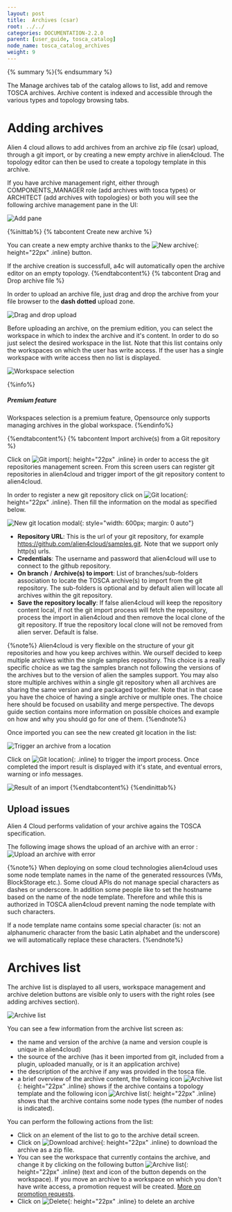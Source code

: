 ```yaml
---
layout: post
title:  Archives (csar)
root: ../../
categories: DOCUMENTATION-2.2.0
parent: [user_guide, tosca_catalog]
node_name: tosca_catalog_archives
weight: 9
---
```


{% summary %}{% endsummary %}

The Manage archives tab of the catalog allows to list, add and remove TOSCA archives. Archive content is indexed and accessible through the various types and topology browsing tabs.

# Adding archives

Alien 4 cloud allows to add archives from an archive zip file (csar) upload, through a git import, or by creating a new empty archive in alien4cloud. The topology editor can then be used to create a topology template in this archive.

If you have archive management right, either through COMPONENTS_MANAGER role (add archives with tosca types) or ARCHITECT (add archives with topologies) or both you will see the following archive management pane in the UI:

![Add pane](../../images/2.2.0/user_guide/catalog/archives/add_pane.png)

{%inittab%}
{% tabcontent Create new archive %}

You can create a new empty archive thanks to the ![New archive](../../images/2.2.0/user_guide/catalog/archives/new_archive_button.png){: height="22px" .inline} button.

If the archive creation is successfull, a4c will automatically open the archive editor on an empty topology.
{%endtabcontent%}
{% tabcontent Drag and Drop archive file %}

In order to upload an archive file, just drag and drop the archive from your file browser to the **dash dotted** upload zone.

![Drag and drop upload](../../images/2.2.0/user_guide/catalog/archives/drag_drop_upload.png)

Before uploading an archive, on the premium edition, you can select the workspace in which to index the archive and it's content. In order to do so just select the desired workspace in the list. Note that this list contains only the workspaces on which the user has write access. If the user has a single workspace with write access then no list is displayed.

![Workspace selection](../../images/2.2.0/user_guide/catalog/archives/workspace_selection.png)

{%info%}
<h5>Premium feature</h5>
Workspaces selection is a premium feature, Opensource only supports managing archives in the global workspace.
{%endinfo%}

{%endtabcontent%}
{% tabcontent Import archive(s) from a Git repository %}

Click on ![Git import](../../images/2.2.0/user_guide/catalog/archives/git_import_button.png){: height="22px" .inline} in order to access the git repositories management screen. From this screen users can register git repositories in alien4cloud and trigger import of the git repository content to alien4cloud.

In order to register a new git repository click on ![Git location](../../images/2.2.0/user_guide/catalog/archives/new_git_location_button.png){: height="22px" .inline}. Then fill the information on the modal as specified below.

![New git location modal](../../images/2.2.0/user_guide/catalog/archives/new_git_location_modal.png){: style="width: 600px; margin: 0 auto"}

* __Repository URL__: This is the url of your git repository, for example https://github.com/alien4cloud/samples.git. Note that we support only http(s) urls.
* __Credentials__: The username and password that alien4cloud will use to connect to the github repository.
* __On branch__ / __Archive(s) to import__: List of branches/sub-folders association to locate the TOSCA archive(s) to import from the git repository. The sub-folders is optional and by default alien will locate all archives within the git repository.
* __Save the repository locally__: If false alien4cloud will keep the repository content local, if not the git import process will fetch the repository, process the import in alien4cloud and then remove the local clone of the git repository. If true the repository local clone will not be removed from alien server. Default is false.

{%note%}
Alien4cloud is very flexible on the structure of your git repositories and how you keep archives within. We ourself decided to keep multiple archives within the single samples repository.
This choice is a really specific choice as we tag the samples branch not following the versions of the archives but to the version of alien the samples support.
You may also store multiple archives within a single git repository when all archives are sharing the same version and are packaged together. Note that in that case you have the choice of having a single archive or multiple ones.
The choice here should be focused on usability and merge perspective. The devops guide section contains more information on possible choices and example on how and why you should go for one of them.
{%endnote%}

Once imported you can see the new created git location in the list:

![Trigger an archive from a location](../../images/2.2.0/user_guide/catalog/archives/git_location_list.png)

Click on ![Git location](../../images/2.2.0/user_guide/catalog/archives/git_import_btn.png){: .inline} to trigger the import process. Once completed the import result is displayed with it's state, and eventual errors, warning or info messages.

![Result of an import](../../images/2.2.0/user_guide/catalog/archives/git_import_result.png)
{%endtabcontent%}
{%endinittab%}

## Upload issues

Alien 4 Cloud performs validation of your archive agains the TOSCA specification.

The following image shows the upload of an archive with an error :
![Upload an archive with error](../../images/2.2.0/user_guide/catalog/archives/csar-upload-errors.png)

{%note%}
When deploying on some cloud technologies alien4cloud uses some node template names in the name of the generated ressources (VMs, BlockStorage etc.). Some cloud APIs do not manage special characters as dashes or underscore. In addition some people like to set the hostname based on the name of the node template. Therefore and while this is authorized in TOSCA alien4cloud prevent naming the node template with such characters.

If a node template name contains some special character (is: not an alphanumeric character from the basic Latin alphabet and the underscore) we will automatically replace these characters.
{%endnote%}

# Archives list

The archive list is displayed to all users, workspace management and archive deletion buttons are visible only to users with the right roles (see adding archives section).

![Archive list](../../images/2.2.0/user_guide/catalog/archives/archive_list.png)

You can see a few information from the archive list screen as:

* the name and version of the archive (a name and version couple is unique in alien4cloud)
* the source of the archive (has it been imported from git, included from a plugin, uploaded manually, or is it an application archive)
* the description of the archive if any was provided in the tosca file.
* a brief overview of the archive content, the following icon ![Archive list](../../images/2.2.0/user_guide/catalog/archives/topology_icon.png){: height="22px" .inline} shows if the archive contains a topology template and the following icon ![Archive list](../../images/2.2.0/user_guide/catalog/archives/type_icon.png){: height="22px" .inline} shows that the archive contains some node types (the number of nodes is indicated).

You can perform the following actions from the list:

* Click on an element of the list to go to the archive detail screen.
* Click on ![Download archive](../../images/2.2.0/user_guide/catalog/archives/download_archive.png){: height="22px" .inline} to download the archive as a zip file.
* You can see the workspace that currently contains the archive, and change it by clicking on the following button ![Archive list](../../images/2.2.0/user_guide/catalog/archives/change_workspace.png){: height="22px" .inline} (text and icon of the button depends on the workspace). If you move an archive to a workspace on which you don't have write access, a promotion request will be created. [More on promotion requests](#/documentation/2.2.0/user_guide/catalog_workspaces.html).
* Click on ![Delete](../../images/2.2.0/user_guide/catalog/archives/delete.png){: height="22px" .inline} to delete an archive
